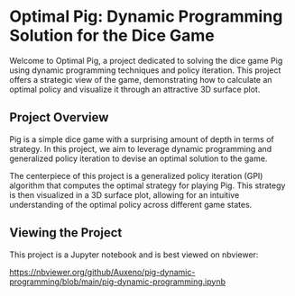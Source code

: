 # Optimal Pig: Dynamic Programming Solution for the Dice Game

Welcome to Optimal Pig, a project dedicated to solving the dice game Pig using dynamic programming techniques and policy iteration. This project offers a strategic view of the game, demonstrating how to calculate an optimal policy and visualize it through an attractive 3D surface plot.

## Project Overview
Pig is a simple dice game with a surprising amount of depth in terms of strategy. In this project, we aim to leverage dynamic programming and generalized policy iteration to devise an optimal solution to the game.

The centerpiece of this project is a generalized policy iteration (GPI) algorithm that computes the optimal strategy for playing Pig. This strategy is then visualized in a 3D surface plot, allowing for an intuitive understanding of the optimal policy across different game states.

## Viewing the Project
This project is a Jupyter notebook and is best viewed on nbviewer:

https://nbviewer.org/github/Auxeno/pig-dynamic-programming/blob/main/pig-dynamic-programming.ipynb
